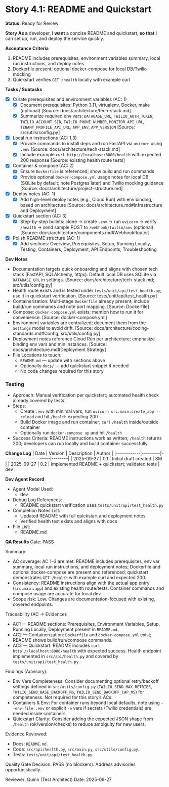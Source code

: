# Story 4.1: README and Quickstart

**Status:** Ready for Review

**Story**
**As a** developer,
**I want** a concise README and quickstart,
**so that** I can set up, run, and deploy the service quickly.

**Acceptance Criteria**
1. README includes prerequisites, environment variables summary, local run instructions, and deploy notes
2. Dockerfile present; optional docker-compose for local DB/Twilio mocking
3. Quickstart verifies `GET /health` locally with example curl

**Tasks / Subtasks**
- [x] Curate prerequisites and environment variables (AC: 1)
  - [x] Document prerequisites: Python 3.11, virtualenv, Docker, make (optional) [Source: docs/architecture/tech-stack.md]
  - [x] Summarize required env vars: `DATABASE_URL`, `TWILIO_AUTH_TOKEN`, `TWILIO_ACCOUNT_SID`, `TWILIO_PHONE_NUMBER`, `MONITOR_API_URL`, `TENANT_PROFILE_API_URL`, `APP_ENV`, `APP_VERSION` [Source: src/utils/config.py]
- [x] Local run instructions (AC: 1,3)
  - [x] Provide commands to install deps and run FastAPI via `uvicorn` using `.env` [Source: docs/architecture/tech-stack.md]
  - [x] Include example `curl http://localhost:8000/health` with expected 200 response [Source: existing health route tests]
- [x] Container & compose (AC: 2)
  - [x] Ensure `Dockerfile` is referenced; show build and run commands
  - [x] Provide optional `docker-compose.yml` usage notes for local DB (SQLite by default; note Postgres later) and Twilio mocking guidance [Source: docs/architecture/project-structure.md]
- [x] Deploy notes (AC: 1)
  - [x] Add high-level deploy notes (e.g., Cloud Run) with env binding, based on architecture [Source: docs/architecture.md#Infrastructure and Deployment]
- [x] Quickstart section (AC: 3)
  - [x] Step-by-step bullets: clone → create `.env` → run `uvicorn` → verify `/health` → send sample POST to `/webhook/twilio/sms` (optional) [Source: docs/architecture/components.md#WebhookRouter]
- [x] Polish README structure (AC: 1)
  - [x] Add sections: Overview, Prerequisites, Setup, Running Locally, Testing, Containers, Deployment, API Endpoints, Troubleshooting

**Dev Notes**
- Documentation targets quick onboarding and aligns with chosen tech stack (FastAPI, SQLAlchemy, httpx). Default local DB uses SQLite via `DATABASE_URL` in settings. [Source: docs/architecture/tech-stack.md; src/utils/config.py]
- Health route exists and is tested under `tests/unit/api/test_health.py`; use it in quickstart verification. [Source: tests/unit/api/test_health.py]
- Containerization: Multi-stage `Dockerfile` already present; include build/run commands and note port mapping. [Source: Dockerfile]
- Compose: `docker-compose.yml` exists; mention how to run it for convenience. [Source: docker-compose.yml]
- Environment variables are centralized; document them from the `Settings` model to avoid drift. [Source: docs/architecture/coding-standards.md#Config; src/utils/config.py]
- Deployment notes reference Cloud Run per architecture; emphasize binding env vars and min instances. [Source: docs/architecture.md#Deployment Strategy]
- File Locations to touch:
  - `README.md` — update with sections above
  - Optionally `docs/` — add quickstart snippet if needed
  - No code changes required for this story

### Testing
- Approach: Manual verification per quickstart; automated health check already covered by tests.
- Steps:
  - Create `.env` with minimal vars; run `uvicorn src.main:create_app --reload` and hit `/health` expecting 200
  - Build Docker image and run container; `curl` `/health` inside/outside container
  - Optionally run `docker-compose up` and hit `/health`
- Success Criteria: README instructions work as written; `/health` returns 200; developers can run locally and build container successfully.

**Change Log**
| Date       | Version | Description           | Author |
|------------|---------|-----------------------|--------|
| 2025-09-27 | 0.1     | Initial draft created | SM     |
| 2025-09-27 | 0.2     | Implemented README + quickstart; validated tests | dev    |

**Dev Agent Record**
- Agent Model Used:
  - dev
- Debug Log References:
  - README quickstart verification uses `tests/unit/api/test_health.py`
- Completion Notes List:
  - Updated README with full quickstart and deployment notes
  - Verified health test exists and aligns with docs
- File List:
  - README.md

**QA Results**
Gate: PASS

Summary:
- AC coverage: AC 1–3 are met. README includes prerequisites, env var summary, local run instructions, and deployment notes; Dockerfile and optional docker-compose are present and referenced; quickstart demonstrates `GET /health` with example curl and expected 200.
- Consistency: README instructions align with the actual app entry (`src.main:app`) and existing health route/tests. Container commands and compose usage are accurate for local dev.
- Scope risk: Low. Changes are documentation-focused with existing, covered endpoints.

Traceability (AC → Evidence):
- AC1 — README sections: Prerequisites, Environment Variables, Setup, Running Locally, Deployment present in `README.md`.
- AC2 — Containerization: `Dockerfile` and `docker-compose.yml` exist; README shows build/run/compose commands.
- AC3 — Quickstart: README includes `curl http://localhost:8000/health` with expected success. Health endpoint implemented in `src/api/health.py` and covered by `tests/unit/api/test_health.py`.

Findings (Advisory):
- Env Vars Completeness: Consider documenting optional retry/backoff settings defined in `src/utils/config.py` (`TWILIO_SEND_MAX_RETRIES`, `TWILIO_SEND_BASE_BACKOFF_MS`, `TWILIO_SEND_BACKOFF_CAP_MS`) for completeness. Not required for this story’s ACs.
- Containers & Env: For container runs beyond local defaults, note using `--env-file .env` or explicit `-e` vars if secrets (Twilio credentials) are needed inside containers.
- Quickstart Clarity: Consider adding the expected JSON shape from `/health` (ok/version/checks) to reduce ambiguity for new users.

Evidence Reviewed:
- Docs: `README.md`.
- Code: `src/api/health.py`, `src/main.py`, `src/utils/config.py`.
- Tests: `tests/unit/api/test_health.py`.

Quality Gate Decision: PASS (no blockers). Address advisories opportunistically.

Reviewer: Quinn (Test Architect)
Date: 2025-09-27
